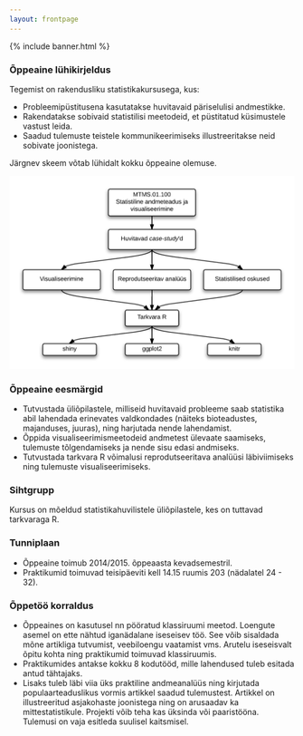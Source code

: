```yaml
---
layout: frontpage
---
```


<div class="head_example">
 {% include banner.html %}
</div>


### Õppeaine lühikirjeldus

Tegemist on rakendusliku statistikakursusega, kus:

* Probleemipüstitusena kasutatakse huvitavaid päriselulisi andmestikke. 
* Rakendatakse sobivaid statistilisi meetodeid, et püstitatud küsimustele vastust leida. 
* Saadud tulemuste teistele kommunikeerimiseks illustreeritakse neid sobivate joonistega.

Järgnev skeem võtab lühidalt kokku õppeaine olemuse. 

![skeem](schema1.png)

### Õppeaine eesmärgid

* Tutvustada üliõpilastele, milliseid huvitavaid probleeme saab statistika abil lahendada erinevates valdkondades (näiteks bioteadustes, majanduses, juuras), ning harjutada nende lahendamist.
* Õppida visualiseerimismeetodeid andmetest ülevaate saamiseks, tulemuste tõlgendamiseks ja nende sisu edasi andmiseks.
* Tutvustada tarkvara R võimalusi reprodutseeritava analüüsi läbiviimiseks ning tulemuste visualiseerimiseks.

### Sihtgrupp

Kursus on mõeldud statistikahuvilistele üliõpilastele, kes on tuttavad tarkvaraga R.

### Tunniplaan

* Õppeaine toimub 2014/2015. õppeaasta kevadsemestril.
* Praktikumid toimuvad teisipäeviti kell 14.15 ruumis 203 (nädalatel 24 - 32). 

### Õppetöö korraldus

* Õppeaines on kasutusel nn pööratud klassiruumi meetod. 
Loengute asemel on ette nähtud iganädalane iseseisev töö. 
See võib sisaldada mõne artikliga tutvumist, veebiloengu vaatamist vms. 
Arutelu iseseisvalt õpitu kohta ning praktikumid toimuvad klassiruumis.
* Praktikumides antakse kokku 8 kodutööd, mille lahendused tuleb esitada antud tähtajaks. 
* Lisaks tuleb läbi viia üks praktiline andmeanalüüs ning kirjutada populaarteaduslikus vormis artikkel saadud tulemustest. 
Artikkel on illustreeritud asjakohaste joonistega ning on arusaadav ka mittestatistikule. 
Projekti võib teha kas üksinda või paaristööna. Tulemusi on vaja esitleda suulisel kaitsmisel.



